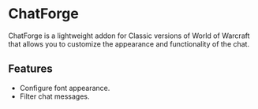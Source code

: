 # ChatForge

ChatForge is a lightweight addon for Classic versions of World of Warcraft that allows you to customize the appearance and functionality of the chat.

## Features

- Configure font appearance.
- Filter chat messages.